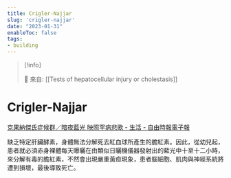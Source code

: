 ```yaml
---
title: Crigler-Najjar
slug: 'crigler-najjar'
date: "2023-01-31"
enableToc: false
tags:
- building
---
```


> [!info]
>
> 🌱 來自: [[Tests of hepatocellular injury or cholestasis]]

# Crigler-Najjar

[克果納傑氏症候群／暗夜藍光 映照罕病悲歌 - 生活 - 自由時報電子報](https://news.ltn.com.tw/news/life/paper/131373)

缺乏特定肝臟酵素，身體無法分解死去紅血球所產生的膽紅素。因此，從幼兒起，患者就必須赤身裸體每天曝曬在由類似日曬機儀器發射出的藍光中十至十二小時，來分解有毒的膽紅素，不然會出現嚴重黃疸現象，患者腦細胞、肌肉與神經系統將遭到損壞，最後導致死亡。

